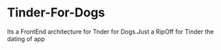 # Tinder-For-Dogs
Its a FrontEnd architecture for Tnder for Dogs.Just a RipOff for Tinder the dating of app
